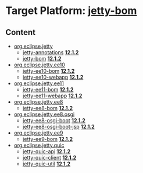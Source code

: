 # Target Platform: [jetty-bom](https://raw.githubusercontent.com/eclipse-orbit/orbit-simrel/main/maven-jetty/tp/other/MavenJettySupplement.target)

## Content
 - [org.eclipse.jetty](https://repo.maven.apache.org/maven2/org/eclipse/jetty/)
    - [jetty-annotations](https://repo.maven.apache.org/maven2/org/eclipse/jetty/jetty-annotations/) **[12.1.2](https://repo.maven.apache.org/maven2/org/eclipse/jetty/jetty-annotations/12.1.2)**
    - [jetty-bom](https://repo.maven.apache.org/maven2/org/eclipse/jetty/jetty-bom/) **[12.1.2](https://repo.maven.apache.org/maven2/org/eclipse/jetty/jetty-bom/12.1.2)**
 - [org.eclipse.jetty.ee10](https://repo.maven.apache.org/maven2/org/eclipse/jetty/ee10/)
    - [jetty-ee10-bom](https://repo.maven.apache.org/maven2/org/eclipse/jetty/ee10/jetty-ee10-bom/) **[12.1.2](https://repo.maven.apache.org/maven2/org/eclipse/jetty/ee10/jetty-ee10-bom/12.1.2)**
    - [jetty-ee10-webapp](https://repo.maven.apache.org/maven2/org/eclipse/jetty/ee10/jetty-ee10-webapp/) **[12.1.2](https://repo.maven.apache.org/maven2/org/eclipse/jetty/ee10/jetty-ee10-webapp/12.1.2)**
 - [org.eclipse.jetty.ee11](https://repo.maven.apache.org/maven2/org/eclipse/jetty/ee11/)
    - [jetty-ee11-bom](https://repo.maven.apache.org/maven2/org/eclipse/jetty/ee11/jetty-ee11-bom/) **[12.1.2](https://repo.maven.apache.org/maven2/org/eclipse/jetty/ee11/jetty-ee11-bom/12.1.2)**
    - [jetty-ee11-webapp](https://repo.maven.apache.org/maven2/org/eclipse/jetty/ee11/jetty-ee11-webapp/) **[12.1.2](https://repo.maven.apache.org/maven2/org/eclipse/jetty/ee11/jetty-ee11-webapp/12.1.2)**
 - [org.eclipse.jetty.ee8](https://repo.maven.apache.org/maven2/org/eclipse/jetty/ee8/)
    - [jetty-ee8-bom](https://repo.maven.apache.org/maven2/org/eclipse/jetty/ee8/jetty-ee8-bom/) **[12.1.2](https://repo.maven.apache.org/maven2/org/eclipse/jetty/ee8/jetty-ee8-bom/12.1.2)**
 - [org.eclipse.jetty.ee8.osgi](https://repo.maven.apache.org/maven2/org/eclipse/jetty/ee8/osgi/)
    - [jetty-ee8-osgi-boot](https://repo.maven.apache.org/maven2/org/eclipse/jetty/ee8/osgi/jetty-ee8-osgi-boot/) **[12.1.2](https://repo.maven.apache.org/maven2/org/eclipse/jetty/ee8/osgi/jetty-ee8-osgi-boot/12.1.2)**
    - [jetty-ee8-osgi-boot-jsp](https://repo.maven.apache.org/maven2/org/eclipse/jetty/ee8/osgi/jetty-ee8-osgi-boot-jsp/) **[12.1.2](https://repo.maven.apache.org/maven2/org/eclipse/jetty/ee8/osgi/jetty-ee8-osgi-boot-jsp/12.1.2)**
 - [org.eclipse.jetty.ee9](https://repo.maven.apache.org/maven2/org/eclipse/jetty/ee9/)
    - [jetty-ee9-bom](https://repo.maven.apache.org/maven2/org/eclipse/jetty/ee9/jetty-ee9-bom/) **[12.1.2](https://repo.maven.apache.org/maven2/org/eclipse/jetty/ee9/jetty-ee9-bom/12.1.2)**
 - [org.eclipse.jetty.quic](https://repo.maven.apache.org/maven2/org/eclipse/jetty/quic/)
    - [jetty-quic-api](https://repo.maven.apache.org/maven2/org/eclipse/jetty/quic/jetty-quic-api/) **[12.1.2](https://repo.maven.apache.org/maven2/org/eclipse/jetty/quic/jetty-quic-api/12.1.2)**
    - [jetty-quic-client](https://repo.maven.apache.org/maven2/org/eclipse/jetty/quic/jetty-quic-client/) **[12.1.2](https://repo.maven.apache.org/maven2/org/eclipse/jetty/quic/jetty-quic-client/12.1.2)**
    - [jetty-quic-util](https://repo.maven.apache.org/maven2/org/eclipse/jetty/quic/jetty-quic-util/) **[12.1.2](https://repo.maven.apache.org/maven2/org/eclipse/jetty/quic/jetty-quic-util/12.1.2)**
